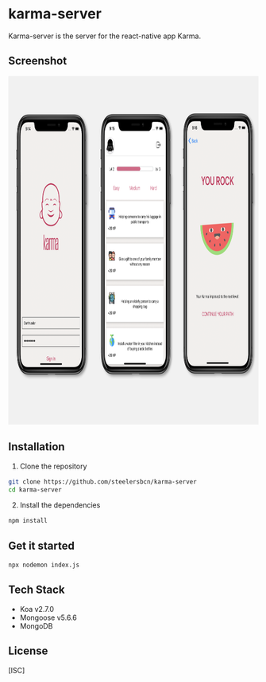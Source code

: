 # karma-server

Karma-server is the server for the react-native app Karma.


## Screenshot

<img src='./Karma.png' alt='login' width="1400" height="700">

## Installation

1. Clone the repository
```bash
git clone https://github.com/steelersbcn/karma-server
cd karma-server
```

2. Install the dependencies

```bash
npm install
```
## Get it started

```bash
npx nodemon index.js
```


## Tech Stack

- Koa v2.7.0
- Mongoose v5.6.6
- MongoDB

## License
[ISC]
